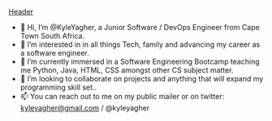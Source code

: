 [Header](https://github.com/KyleYagher/KyleYagher/blob/main/banner.png "Header")
- 👋 Hi, I’m @KyleYagher, a Junior Software / DevOps Engineer from Cape Town South Africa.
- 👀 I’m interested in in all things Tech, family and advancing my career as a software engineer.
- 🌱 I’m currently immersed in a Software Engineering Bootcamp teaching me Python, Java, HTML, CSS amongst other CS subject matter.
- 💞️ I’m looking to collaborate on projects and anything that will expand my programming skill set..
- 📫 You can reach out to me on my public mailer or on twitter: kyleyagher@gmail.com / @kyleyagher
<!---
KyleYagher/KyleYagher is a ✨ special ✨ repository because its `README.md` (this file) appears on your GitHub profile.
You can click the Preview link to take a look at your changes.
--->
